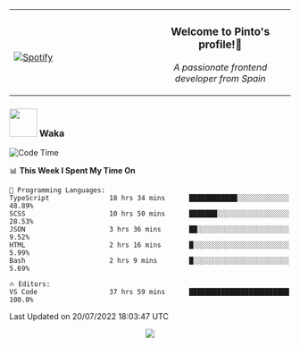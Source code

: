 <table width="100%" align="center"> 
  <tr>
  <td width="50%">
      
&nbsp; <br> [![Spotify](https://novatorem-zeta-rust.vercel.app/api/spotify)](https://open.spotify.com/user/novatorem-zeta-rust)

  </td>
  <td width="50%">
    <h3 align="center">Welcome to Pinto's profile!👋</h3>
    <p align="center"><em>A passionate frontend developer from Spain</em></p>
  </td>
  </table>

### <img src="https://media.giphy.com/media/VgCDAzcKvsR6OM0uWg/giphy.gif" width="50"> Waka

  <!--START_SECTION:waka-->
![Code Time](http://img.shields.io/badge/Code%20Time-685%20hrs%203%20mins-blue)

📊 **This Week I Spent My Time On** 

```text
💬 Programming Languages: 
TypeScript               18 hrs 34 mins      ████████████░░░░░░░░░░░░░   48.89% 
SCSS                     10 hrs 50 mins      ███████░░░░░░░░░░░░░░░░░░   28.53% 
JSON                     3 hrs 36 mins       ██░░░░░░░░░░░░░░░░░░░░░░░   9.52% 
HTML                     2 hrs 16 mins       █░░░░░░░░░░░░░░░░░░░░░░░░   5.99% 
Bash                     2 hrs 9 mins        █░░░░░░░░░░░░░░░░░░░░░░░░   5.69%

🔥 Editors: 
VS Code                  37 hrs 59 mins      █████████████████████████   100.0%

```


 Last Updated on 20/07/2022 18:03:47 UTC
<!--END_SECTION:waka-->

<div align="center">
<img src="https://github-readme-stats-gilt-tau.vercel.app/api/top-langs/?username=pinto-hub&layout=compact&theme=dracula" />
</div>
